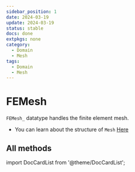 ```yaml
---
sidebar_position: 1
date: 2024-03-19 
update: 2024-03-19 
status: stable
docs: done
extpkgs: none 
category:
  - Domain
  - Mesh
tags:
  - Domain
  - Mesh
---
```


# FEMesh

`FEMesh_` datatype handles the finite element mesh.

- You can learn about the structure of `Mesh` [Here](./FEMesh_.md)

## All methods

import DocCardList from '@theme/DocCardList';

<DocCardList />
